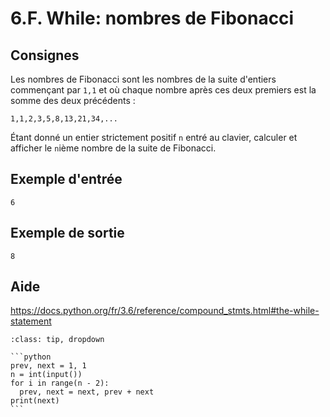# 6.F. While: nombres de Fibonacci

## Consignes



Les nombres de Fibonacci sont les nombres de la suite d'entiers commençant par `1,1` et où chaque nombre après ces deux premiers est la somme des deux précédents :

`1,1,2,3,5,8,13,21,34,...`

Étant donné un entier strictement positif `n` entré au clavier, calculer et afficher le `n`ième nombre de la suite de Fibonacci.

## Exemple d'entrée

```
6
```

## Exemple de sortie

```
8
```

## Aide

https://docs.python.org/fr/3.6/reference/compound_stmts.html#the-while-statement

<div id="pad"></div>
            <script>Pythonpad('pad', {'title': 'Testez votre solution ici', 'src': '# Lire un entier au clavier :\n# a = int(input())\n# Afficher la valeur de a :\n# print(a)\n'})</script>


````{admonition} Cliquez ici pour voir la solution
:class: tip, dropdown

```python
prev, next = 1, 1
n = int(input())
for i in range(n - 2):
  prev, next = next, prev + next
print(next)
```
````
